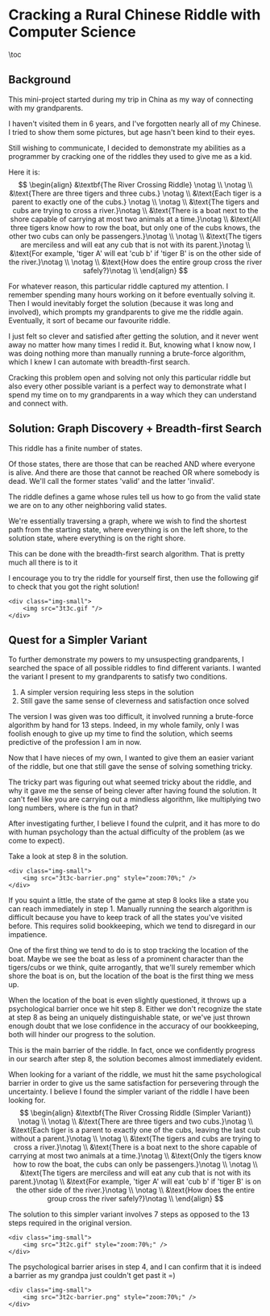 # Cracking a Rural Chinese Riddle with Computer Science
\toc
## Background
This mini-project started during my trip in China as my way of connecting with my grandparents.

I haven't visited them in 6 years, and I've forgotten nearly all of my Chinese.
I tried to show them some pictures, but age hasn't been kind to their eyes.

Still wishing to communicate, I decided to demonstrate my abilities as a programmer by cracking one of the riddles they used to give me as a kid.

Here it is:
$$
\begin{align}
&\textbf{The River Crossing Riddle} \notag \\
\notag \\
&\text{There are three tigers and three cubs.} \notag \\
&\text{Each tiger is a parent to exactly one of the cubs.} \notag \\
\notag \\
&\text{The tigers and cubs are trying to cross a river.}\notag \\
&\text{There is a boat next to the shore capable of carrying at most two animals at a time.}\notag \\
&\text{All three tigers know how to row the boat, but only one of the cubs knows, the other two cubs can only be passengers.}\notag \\
\notag \\
&\text{The tigers are merciless and will eat any cub that is not with its parent.}\notag \\
&\text{For example, 'tiger A' will eat 'cub b' if 'tiger B' is on the other side of the river.}\notag \\
\notag \\
&\text{How does the entire group cross the river safely?}\notag \\
\end{align}
$$


For whatever reason, this particular riddle captured my attention. 
I remember spending many hours working on it before eventually solving it.
Then I would inevitably forget the solution (because it was long and involved), which prompts my grandparents to give me the riddle again.
Eventually, it sort of became our favourite riddle.

I just felt so clever and satisfied after getting the solution, and it never went away no matter how many times I redid it.
But, knowing what I know now, I was doing nothing more than manually running a brute-force algorithm, which I knew I can automate with breadth-first search.

Cracking this problem open and solving not only this particular riddle but also every other possible variant is a perfect way to demonstrate what I spend my time on to my grandparents in a way which they can understand and connect with.

## Solution: Graph Discovery + Breadth-first Search
This riddle has a finite number of states.

Of those states, there are those that can be reached AND where everyone is alive.
And there are those that cannot be reached OR where somebody is dead.
We'll call the former states 'valid' and the latter 'invalid'.

The riddle defines a game whose rules tell us how to go from the valid state we are on to any other neighboring valid states.

We're essentially traversing a graph, where we wish to find the shortest path from the starting state, where everything is on the left shore, to the solution state, where everything is on the right shore.

This can be done with the breadth-first search algorithm.
That is pretty much all there is to it

I encourage you to try the riddle for yourself first, then use the following gif to check that you got the right solution!

~~~
<div class="img-small">
    <img src="3t3c.gif "/>
</div>
~~~

## Quest for a Simpler Variant
To further demonstrate my powers to my unsuspecting grandparents, I searched the space of all possible riddles to find different variants.
I wanted the variant I present to my grandparents to satisfy two conditions.

1. A simpler version requiring less steps in the solution
1. Still gave the same sense of cleverness and satisfaction once solved

The version I was given was too difficult, it involved running a brute-force algorithm by hand for 13 steps.
Indeed, in my whole family, only I was foolish enough to give up my time to find the solution, which seems predictive of the profession I am in now.

Now that I have nieces of my own, I wanted to give them an easier variant of the riddle, but one that still gave the sense of solving something tricky.

The tricky part was figuring out what seemed tricky about the riddle, and why it gave me the sense of being clever after having found the solution.
It can't feel like you are carrying out a mindless algorithm, like multiplying two long numbers, where is the fun in that?

After investigating further, I believe I found the culprit, and it has more to do with human psychology than the actual difficulty of the problem (as we come to expect).

Take a look at step 8 in the solution.

~~~
<div class="img-small">
    <img src="3t3c-barrier.png" style="zoom:70%;" />
</div>
~~~

If you squint a little, the state of the game at step 8 looks like a state you can reach immediately in step 1.
Manually running the search algorithm is difficult because you have to keep track of all the states you've visited before.
This requires solid bookkeeping, which we tend to disregard in our impatience.

One of the first thing we tend to do is to stop tracking the location of the boat.
Maybe we see the boat as less of a prominent character than the tigers/cubs or we think, quite arrogantly, that we'll surely remember which shore the boat is on, but the location of the boat is the first thing we mess up.

When the location of the boat is even slightly questioned, it throws up a psychological barrier once we hit step 8.
Either we don't recognize the state at step 8 as being an uniquely distinguishable state, or we've just thrown enough doubt that we lose confidence in the accuracy of our bookkeeping, both will hinder our progress to the solution.

This is the main barrier of the riddle.
In fact, once we confidently progress in our search after step 8, the solution becomes almost immediately evident.

When looking for a variant of the riddle, we must hit the same psychological barrier in order to give us the same satisfaction for persevering through the uncertainty.
I believe I found the simpler variant of the riddle I have been looking for.
$$
\begin{align}
&\textbf{The River Crossing Riddle (Simpler Variant)} \notag \\
\notag \\
&\text{There are three tigers and two cubs.}\notag \\
&\text{Each tiger is a parent to exactly one of the cubs, leaving the last cub without a parent.}\notag \\
\notag \\
&\text{The tigers and cubs are trying to cross a river.}\notag \\
&\text{There is a boat next to the shore capable of carrying at most two animals at a time.}\notag \\
&\text{Only the tigers know how to row the boat, the cubs can only be passengers.}\notag \\
\notag \\
&\text{The tigers are merciless and will eat any cub that is not with its parent.}\notag \\
&\text{For example, 'tiger A' will eat 'cub b' if 'tiger B' is on the other side of the river.}\notag \\
\notag \\
&\text{How does the entire group cross the river safely?}\notag \\
\end{align}
$$

The solution to this simpler variant involves 7 steps as opposed to the 13 steps required in the original version.

~~~
<div class="img-small">
    <img src="3t2c.gif" style="zoom:70%;" />
</div>
~~~

The psychological barrier arises in step 4, and I can confirm that it is indeed a barrier as my grandpa just couldn't get past it =)

~~~
<div class="img-small">
    <img src="3t2c-barrier.png" style="zoom:70%;" />
</div>
~~~
